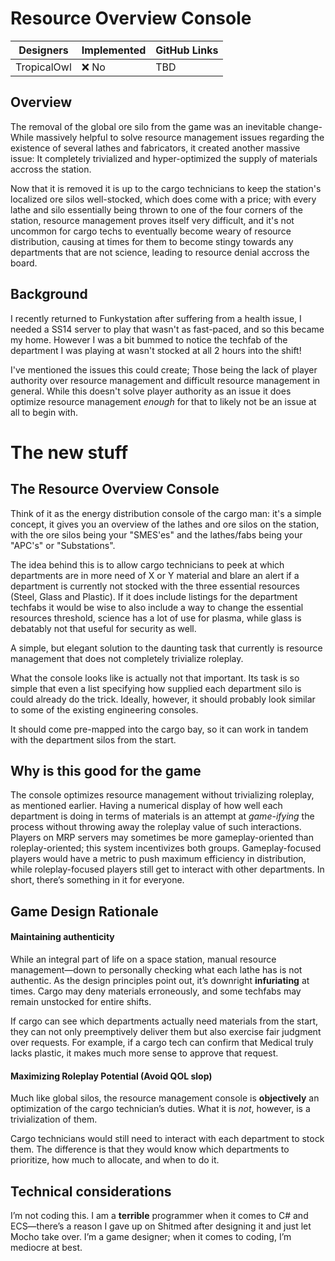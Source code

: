 # Resource Overview Console

| Designers | Implemented | GitHub Links |
|---|---|---|
| TropicalOwl | :x: No | TBD |

## Overview

The removal of the global ore silo from the game was an inevitable change- While massively helpful to solve resource management issues regarding the existence of several lathes and fabricators, it created another massive issue: It completely trivialized and hyper-optimized the supply of materials accross the station.

Now that it is removed it is up to the cargo technicians to keep the station's localized ore silos well-stocked, which does come with a price; with every lathe and silo essentially being thrown to one of the four corners of the station, resource management proves itself very difficult, and it's not uncommon for cargo techs to eventually become weary of resource distribution, causing at times for them to become stingy towards any departments that are not science, leading to resource denial accross the board.

## Background

I recently returned to Funkystation after suffering from a health issue, I needed a SS14 server to play that wasn't as fast-paced, and so this became my home. However I was a bit bummed to notice the techfab of the department I was playing at wasn't stocked at all 2 hours into the shift!

I've mentioned the issues this could create; Those being the lack of player authority over resource management and difficult resource management in general. While this doesn't solve player authority as an issue it does optimize resource management *enough* for that to likely not be an issue at all to begin with.


# The new stuff

## The Resource Overview Console

Think of it as the energy distribution console of the cargo man: it's a simple concept, it gives you an overview of the lathes and ore silos on the station, with the ore silos being your "SMES'es" and the lathes/fabs being your "APC's" or "Substations".

The idea behind this is to allow cargo technicians to peek at which departments are in more need of X or Y material and blare an alert if a department is currently not stocked with the three essential resources (Steel, Glass and Plastic). If it does include listings for the department techfabs it would be wise to also include a way to change the essential resources threshold, science has a lot of use for plasma, while glass is debatably not that useful for security as well.

A simple, but elegant solution to the daunting task that currently is resource management that does not completely trivialize roleplay.

What the console looks like is actually not that important. Its task is so simple that even a list specifying how supplied each department silo is could already do the trick. Ideally, however, it should probably look similar to some of the existing engineering consoles.

It should come pre-mapped into the cargo bay, so it can work in tandem with the department silos from the start.

## Why is this good for the game

The console optimizes resource management without trivializing roleplay, as mentioned earlier. Having a numerical display of how well each department is doing in terms of materials is an attempt at *game-ifying* the process without throwing away the roleplay value of such interactions. Players on MRP servers may sometimes be more gameplay-oriented than roleplay-oriented; this system incentivizes both groups. Gameplay-focused players would have a metric to push maximum efficiency in distribution, while roleplay-focused players still get to interact with other departments. In short, there’s something in it for everyone.

## Game Design Rationale

#### Maintaining authenticity
While an integral part of life on a space station, manual resource management—down to personally checking what each lathe has is not authentic. As the design principles point out, it’s downright **infuriating** at times. Cargo may deny materials erroneously, and some techfabs may remain unstocked for entire shifts.

If cargo can see which departments actually need materials from the start, they can not only preemptively deliver them but also exercise fair judgment over requests. For example, if a cargo tech can confirm that Medical truly lacks plastic, it makes much more sense to approve that request.

#### Maximizing Roleplay Potential (Avoid QOL slop)
Much like global silos, the resource management console is **objectively** an optimization of the cargo technician’s duties. What it is *not*, however, is a trivialization of them.

Cargo technicians would still need to interact with each department to stock them. The difference is that they would know which departments to prioritize, how much to allocate, and when to do it.

## Technical considerations
I’m not coding this. I am a **terrible** programmer when it comes to C# and ECS—there’s a reason I gave up on Shitmed after designing it and just let Mocho take over. I’m a game designer; when it comes to coding, I’m mediocre at best.


